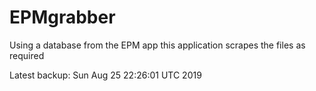 # EPMgrabber
Using a database from the EPM app this application scrapes the files as required


Latest backup: Sun Aug 25 22:26:01 UTC 2019
